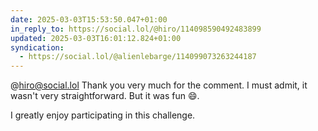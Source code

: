 ```yaml
---
date: 2025-03-03T15:53:50.047+01:00
in_reply_to: https://social.lol/@hiro/114098590492483899
updated: 2025-03-03T16:01:12.824+01:00
syndication:
  - https://social.lol/@alienlebarge/114099073263244187
---
```


@hiro@social.lol Thank you very much for the comment. I must admit, it wasn't very straightforward. But it was fun 😄.

I greatly enjoy participating in this challenge.
